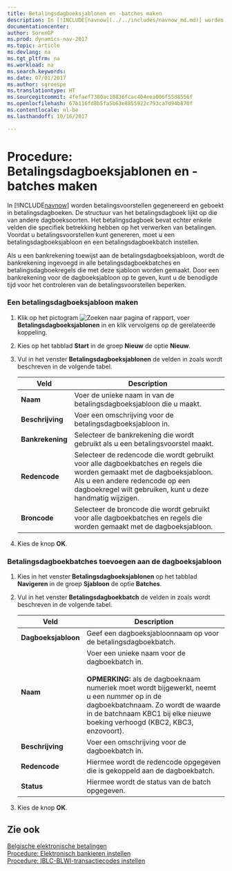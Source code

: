 ```yaml
---
title: Betalingsdagboeksjablonen en -batches maken
description: In [!INCLUDE[navnow](../../includes/navnow_md.md)] worden betalingsvoorstellen gegenereerd en geboekt in betalingsdagboeken. De structuur van het betalingsdagboek lijkt op die van andere dagboeksoorten. Het betalingsdagboek bevat echter enkele velden die specifiek betrekking hebben op het verwerken van betalingen. Voordat u betalingsvoorstellen kunt genereren, moet u een betalingsdagboeksjabloon en een betalingsdagboekbatch instellen.
documentationcenter: 
author: SorenGP
ms.prod: dynamics-nav-2017
ms.topic: article
ms.devlang: na
ms.tgt_pltfrm: na
ms.workload: na
ms.search.keywords: 
ms.date: 07/01/2017
ms.author: sgroespe
ms.translationtype: HT
ms.sourcegitcommit: 4fefaef7380ac10836fcac404eea006f55d8556f
ms.openlocfilehash: 67b116fd8b5fa5b63e8855922c793ca7d94b870f
ms.contentlocale: nl-be
ms.lasthandoff: 10/16/2017

---
```

# <a name="how-to-create-payment-journal-templates-and-batches"></a>Procedure: Betalingsdagboeksjablonen en -batches maken
In [!INCLUDE[navnow](../../includes/navnow_md.md)] worden betalingsvoorstellen gegenereerd en geboekt in betalingsdagboeken. De structuur van het betalingsdagboek lijkt op die van andere dagboeksoorten. Het betalingsdagboek bevat echter enkele velden die specifiek betrekking hebben op het verwerken van betalingen. Voordat u betalingsvoorstellen kunt genereren, moet u een betalingsdagboeksjabloon en een betalingsdagboekbatch instellen.  
  
 Als u een bankrekening toewijst aan de betalingsdagboeksjabloon, wordt de bankrekening ingevoegd in alle betalingsdagboekbatches en betalingsdagboekregels die met deze sjabloon worden gemaakt. Door een bankrekening voor de dagboeksjabloon op te geven, kunt u de benodigde tijd voor het controleren van de betalingsvoorstellen beperken.  
  
### <a name="to-create-a-payment-journal-template"></a>Een betalingsdagboeksjabloon maken  
  
1.  Klik op het pictogram ![Zoeken naar pagina of rapport](media/ui-search/search_small.png "pictogram Zoeken naar pagina of rapport"), voer **Betalingsdagboeksjablonen** in en klik vervolgens op de gerelateerde koppeling.  
  
2.  Kies op het tabblad **Start** in de groep **Nieuw** de optie **Nieuw**.  
  
3.  Vul in het venster **Betalingsdagboeksjablonen** de velden in zoals wordt beschreven in de volgende tabel.  
  
    |Veld|Description|  
    |---------------------------------|---------------------------------------|  
    |**Naam**|Voer de unieke naam in van de betalingsdagboeksjabloon die u maakt.|  
    |**Beschrijving**|Voer een omschrijving voor de betalingsdagboeksjabloon in.|  
    |**Bankrekening**|Selecteer de bankrekening die wordt gebruikt als u een betalingsvoorstel maakt.|  
    |**Redencode**|Selecteer de redencode die wordt gebruikt voor alle dagboekbatches en regels die worden gemaakt met de dagboeksjabloon. Als u een andere redencode op een dagboekregel wilt gebruiken, kunt u deze handmatig wijzigen.|  
    |**Broncode**|Selecteer de broncode die wordt gebruikt voor alle dagboekbatches en regels die worden gemaakt met de dagboeksjabloon.|  
  
4.  Kies de knop **OK**.  
  
### <a name="to-add-payment-journal-batches-to-the-journal-template"></a>Betalingsdagboekbatches toevoegen aan de dagboeksjabloon  
  
1.  Kies in het venster **Betalingsdagboeksjablonen** op het tabblad **Navigeren** in de groep **Sjabloon** de optie **Batches**.  
  
2.  Vul in het venster **Betalingsdagboekbatch** de velden in zoals wordt beschreven in de volgende tabel.  
  
    |Veld|Description|  
    |---------------------------------|---------------------------------------|  
    |**Dagboeksjabloon**|Geef een dagboeksjabloonnaam op voor de betalingsdagboekbatch.|  
    |**Naam**|Voer een unieke naam voor de dagboekbatch in.<br /><br /> **OPMERKING:** als de dagboeknaam numeriek moet wordt bijgewerkt, neemt u een nummer op in de dagboekbatchnaam. Zo wordt de waarde in de batchnaam KBC1 bij elke nieuwe boeking verhoogd (KBC2, KBC3, enzovoort).|  
    |**Beschrijving**|Voer een omschrijving voor de dagboekbatch in.|  
    |**Redencode**|Hiermee wordt de redencode opgegeven die is gekoppeld aan de dagboekbatch.|  
    |**Status**|Hiermee wordt de status van de batch opgegeven.|  
  
3.  Kies de knop **OK**.  
  
## <a name="see-also"></a>Zie ook  
 [Belgische elektronische betalingen](belgian-electronic-payments.md)   
 [Procedure: Elektronisch bankieren instellen](how-to-set-up-electronic-banking.md)   
 [Procedure: IBLC-BLWI-transactiecodes instellen](how-to-set-up-iblc-blwi-transaction-codes.md)
